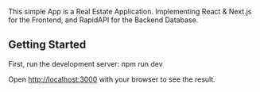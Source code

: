 This simple App is a Real Estate Application. Implementing React & Next.js for the Frontend, and RapidAPI for the Backend Database.

## Getting Started

First, run the development server:
npm run dev

Open [http://localhost:3000](http://localhost:3000) with your browser to see the result.
